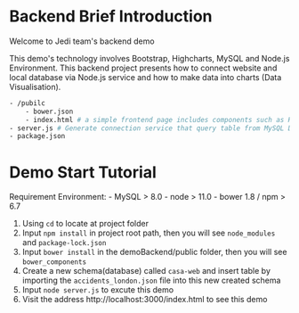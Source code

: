 # Backend Brief Introduction

Welcome to Jedi team's backend demo

This demo's technology involves Bootstrap, Highcharts, MySQL and Node.js Environment. This backend project presents how to connect website and local database via Node.js service and how to make data into charts (Data Visualisation).

```bash
- /pubilc
    - bower.json 
    - index.html # a simple frontend page includes components such as HighCharts & JQuery which can call the service to make data visualising in charts
- server.js # Generate connection service that query table from MySQL Database
- package.json
```

# Demo Start Tutorial

Requirement Environment:
    - MySQL > 8.0
    - node > 11.0
    - bower 1.8 / npm > 6.7

1. Using `cd` to locate at project folder
2. Input `npm install` in project root path, then you will see `node_modules` and `package-lock.json`
3. Input `bower install` in the demoBackend/public folder, then you will see `bower_components`
4. Create a new schema(database) called `casa-web` and insert table by importing the `accidents_london.json` file into this new created schema
5. Input `node server.js` to excute this demo
6. Visit the address http://localhost:3000/index.html to see this demo
